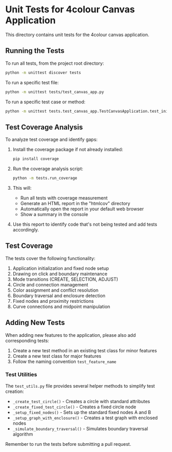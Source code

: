 # Unit Tests for 4colour Canvas Application

This directory contains unit tests for the 4colour canvas application.

## Running the Tests

To run all tests, from the project root directory:

```bash
python -m unittest discover tests
```

To run a specific test file:

```bash
python -m unittest tests/test_canvas_app.py
```

To run a specific test case or method:

```bash
python -m unittest tests.test_canvas_app.TestCanvasApplication.test_initialization
```

## Test Coverage Analysis

To analyze test coverage and identify gaps:

1. Install the coverage package if not already installed:
   ```bash
   pip install coverage
   ```

2. Run the coverage analysis script:
   ```bash
   python -m tests.run_coverage
   ```

3. This will:
   - Run all tests with coverage measurement
   - Generate an HTML report in the "htmlcov" directory
   - Automatically open the report in your default web browser
   - Show a summary in the console

4. Use this report to identify code that's not being tested and add tests accordingly.

## Test Coverage

The tests cover the following functionality:

1. Application initialization and fixed node setup
2. Drawing on click and boundary maintenance
3. Mode transitions (CREATE, SELECTION, ADJUST)
4. Circle and connection management
5. Color assignment and conflict resolution
6. Boundary traversal and enclosure detection
7. Fixed nodes and proximity restrictions
8. Curve connections and midpoint manipulation

## Adding New Tests

When adding new features to the application, please also add corresponding tests:

1. Create a new test method in an existing test class for minor features
2. Create a new test class for major features
3. Follow the naming convention `test_feature_name`

### Test Utilities

The `test_utils.py` file provides several helper methods to simplify test creation:

- `_create_test_circle()` - Creates a circle with standard attributes
- `_create_fixed_test_circle()` - Creates a fixed circle node
- `_setup_fixed_nodes()` - Sets up the standard fixed nodes A and B
- `_setup_graph_with_enclosure()` - Creates a test graph with enclosed nodes
- `_simulate_boundary_traversal()` - Simulates boundary traversal algorithm

Remember to run the tests before submitting a pull request.
